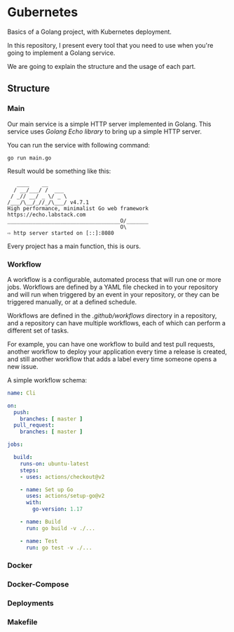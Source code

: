 # Gubernetes

Basics of a Golang project, with Kubernetes deployment.

In this repository, I present every tool that you need to use
when you're going to implement a Golang service.

We are going to explain the structure and the usage of each
part.

## Structure
### Main
Our main service is a simple HTTP server implemented in Golang. This 
service uses _Golang Echo library_ to bring up a simple HTTP server.

You can run the service with following command:
```shell
go run main.go
```

Result would be something like this:
```shell
   ____    __
  / __/___/ /  ___
 / _// __/ _ \/ _ \
/___/\__/_//_/\___/ v4.7.1
High performance, minimalist Go web framework
https://echo.labstack.com
____________________________________O/_______
                                    O\
⇨ http server started on [::]:8080
```

Every project has a main function, this is ours.

### Workflow
A workflow is a configurable, automated process that 
will run one or more jobs. 
Workflows are defined by a YAML file checked in to your repository 
and will run when triggered by an event in your 
repository, or they can be triggered manually, 
or at a defined schedule.

Workflows are defined in the _.github/workflows_ 
directory in a repository, 
and a repository can have multiple workflows, 
each of which can perform a different set of tasks. 

For example, you can have one workflow to build 
and test pull requests, another workflow to deploy 
your application every time a release is created, 
and still another workflow that adds a label every 
time someone opens a new issue.

A simple workflow schema:
```yaml
name: Cli

on:
  push:
    branches: [ master ]
  pull_request:
    branches: [ master ]

jobs:

  build:
    runs-on: ubuntu-latest
    steps:
    - uses: actions/checkout@v2

    - name: Set up Go
      uses: actions/setup-go@v2
      with:
        go-version: 1.17

    - name: Build
      run: go build -v ./...

    - name: Test
      run: go test -v ./...
```

### Docker

### Docker-Compose

### Deployments

### Makefile
